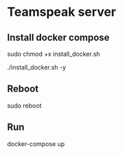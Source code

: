 # Teamspeak server

## Install docker compose
sudo chmod +x install_docker.sh

./install_docker.sh -y

## Reboot
sudo reboot

## Run
docker-compose up

